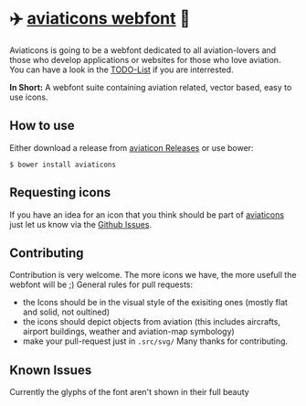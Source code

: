# :airplane: [aviaticons webfont](https://julkuh.github.io/aviaticons/) :helicopter:

Aviaticons is going to be a webfont dedicated to all aviation-lovers and those who develop applications or websites for those who love aviation. You can have a look in the [TODO-List](./TODO.md) if you are interrested.

**In Short:** A webfont suite containing aviation related, vector based, easy to use icons. 

## How to use
Either download a release from [aviaticon Releases](https://github.com/julkuh/aviaticons/releases) or use bower:
```
$ bower install aviaticons
```

## Requesting icons
If you have an idea for an icon that you think should be part of [aviaticons](https://github.com/julkuh/aviaticons) just let us know via the [Github Issues](https://github.com/julkuh/aviaticons/issues).

## Contributing
Contribution is very welcome. The more icons we have, the more usefull the webfont will be ;)
General rules for pull requests:
* the Icons should be in the visual style of the exisiting ones (mostly flat and solid, not oultined)
* the icons should depict objects from aviation (this includes aircrafts, airport buildings, weather and aviation-map symbology)
* make your pull-request just in `.src/svg/`
Many thanks for contributing.

## Known Issues
Currently the glyphs of the font aren't shown in their full beauty
